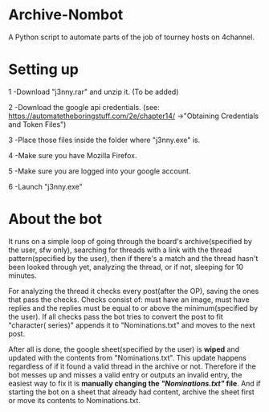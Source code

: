 # Archive-Nombot
A Python script to automate parts of the job of tourney hosts on 4channel. 

# Setting up

1 -Download "j3nny.rar" and unzip it. (To be added)

2 -Download the google api credentials. (see: https://automatetheboringstuff.com/2e/chapter14/ ->"Obtaining Credentials and Token Files")

3 -Place those files inside the folder where "j3nny.exe" is.

4 -Make sure you have Mozilla Firefox. 

5 -Make sure you are logged into your google account.

6 -Launch "j3nny.exe"

# About the bot

 It runs on a simple loop of going through the board's archive(specified by the user, sfw only), searching for threads with a link with the thread pattern(specified by the user), then if there's a match and the thread hasn't been looked through yet, analyzing the thread, or if not, sleeping for 10 minutes.
 
  For analyzing the thread it checks every post(after the OP), saving the ones that pass the checks. Checks consist of: must have an image, must have replies and the replies must be equal to or above the minimum(specified by the user). If all checks pass the bot tries to convert the post to fit "character( series)" appends it to "Nominations.txt" and moves to the next post.
  
  After all is done, the google sheet(specified by the user) is **wiped** and updated with the contents from "Nominations.txt". This update happens regardless of if it found a valid thread in the archive or not. Therefore if the bot messes up and misses a valid entry or outputs an invalid entry, the easiest way to fix it is **manually changing the _"Nominations.txt"_ file**. And if starting the bot on a sheet that already had content, archive the sheet first or move its contents to Nominations.txt.
